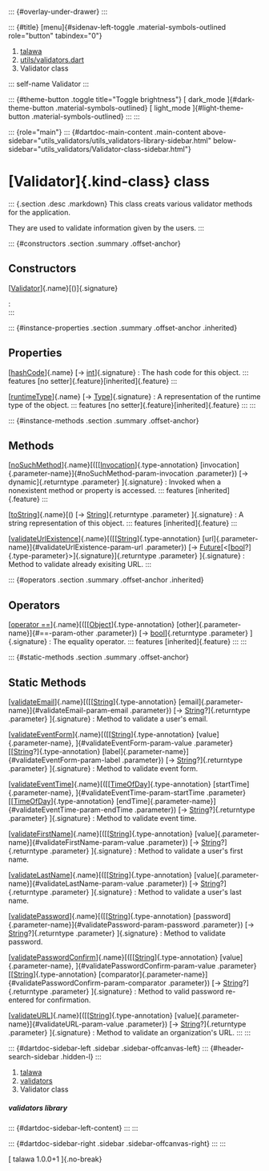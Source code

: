 ::: {#overlay-under-drawer}
:::

::: {#title}
[menu]{#sidenav-left-toggle .material-symbols-outlined role="button"
tabindex="0"}

1.  [talawa](../index.html)
2.  [utils/validators.dart](../utils_validators/)
3.  Validator class

::: self-name
Validator
:::

::: {#theme-button .toggle title="Toggle brightness"}
[ dark_mode ]{#dark-theme-button .material-symbols-outlined} [
light_mode ]{#light-theme-button .material-symbols-outlined}
:::
:::

::: {role="main"}
::: {#dartdoc-main-content .main-content above-sidebar="utils_validators/utils_validators-library-sidebar.html" below-sidebar="utils_validators/Validator-class-sidebar.html"}
<div>

# [Validator]{.kind-class} class

</div>

::: {.section .desc .markdown}
This class creats various validator methods for the application.

They are used to validate information given by the users.
:::

::: {#constructors .section .summary .offset-anchor}
## Constructors

[[Validator](../utils_validators/Validator/Validator.html)]{.name}[()]{.signature}

:   
:::

::: {#instance-properties .section .summary .offset-anchor .inherited}
## Properties

[[hashCode](https://api.flutter.dev/flutter/dart-core/Object/hashCode.html)]{.name} [→ [int](https://api.flutter.dev/flutter/dart-core/int-class.html)]{.signature}
:   The hash code for this object.
    ::: features
    [no setter]{.feature}[inherited]{.feature}
    :::

[[runtimeType](https://api.flutter.dev/flutter/dart-core/Object/runtimeType.html)]{.name} [→ [Type](https://api.flutter.dev/flutter/dart-core/Type-class.html)]{.signature}
:   A representation of the runtime type of the object.
    ::: features
    [no setter]{.feature}[inherited]{.feature}
    :::
:::

::: {#instance-methods .section .summary .offset-anchor}
## Methods

[[noSuchMethod](https://api.flutter.dev/flutter/dart-core/Object/noSuchMethod.html)]{.name}[([[[Invocation](https://api.flutter.dev/flutter/dart-core/Invocation-class.html)]{.type-annotation} [invocation]{.parameter-name}]{#noSuchMethod-param-invocation .parameter}) [→ dynamic]{.returntype .parameter} ]{.signature}
:   Invoked when a nonexistent method or property is accessed.
    ::: features
    [inherited]{.feature}
    :::

[[toString](https://api.flutter.dev/flutter/dart-core/Object/toString.html)]{.name}[() [→ [String](https://api.flutter.dev/flutter/dart-core/String-class.html)]{.returntype .parameter} ]{.signature}
:   A string representation of this object.
    ::: features
    [inherited]{.feature}
    :::

[[validateUrlExistence](../utils_validators/Validator/validateUrlExistence.html)]{.name}[([[[String](https://api.flutter.dev/flutter/dart-core/String-class.html)]{.type-annotation} [url]{.parameter-name}]{#validateUrlExistence-param-url .parameter}) [→ [Future](https://api.flutter.dev/flutter/dart-core/Future-class.html)[\<[[bool](https://api.flutter.dev/flutter/dart-core/bool-class.html)?]{.type-parameter}\>]{.signature}]{.returntype .parameter} ]{.signature}
:   Method to validate already exisiting URL.
:::

::: {#operators .section .summary .offset-anchor .inherited}
## Operators

[[operator ==](https://api.flutter.dev/flutter/dart-core/Object/operator_equals.html)]{.name}[([[[Object](https://api.flutter.dev/flutter/dart-core/Object-class.html)]{.type-annotation} [other]{.parameter-name}]{#==-param-other .parameter}) [→ [bool](https://api.flutter.dev/flutter/dart-core/bool-class.html)]{.returntype .parameter} ]{.signature}
:   The equality operator.
    ::: features
    [inherited]{.feature}
    :::
:::

::: {#static-methods .section .summary .offset-anchor}
## Static Methods

[[validateEmail](../utils_validators/Validator/validateEmail.html)]{.name}[([[[String](https://api.flutter.dev/flutter/dart-core/String-class.html)]{.type-annotation} [email]{.parameter-name}]{#validateEmail-param-email .parameter}) [→ [String](https://api.flutter.dev/flutter/dart-core/String-class.html)?]{.returntype .parameter} ]{.signature}
:   Method to validate a user\'s email.

[[validateEventForm](../utils_validators/Validator/validateEventForm.html)]{.name}[([[[String](https://api.flutter.dev/flutter/dart-core/String-class.html)]{.type-annotation} [value]{.parameter-name}, ]{#validateEventForm-param-value .parameter}[[[String](https://api.flutter.dev/flutter/dart-core/String-class.html)?]{.type-annotation} [label]{.parameter-name}]{#validateEventForm-param-label .parameter}) [→ [String](https://api.flutter.dev/flutter/dart-core/String-class.html)?]{.returntype .parameter} ]{.signature}
:   Method to validate event form.

[[validateEventTime](../utils_validators/Validator/validateEventTime.html)]{.name}[([[[TimeOfDay](https://api.flutter.dev/flutter/material/TimeOfDay-class.html)]{.type-annotation} [startTime]{.parameter-name}, ]{#validateEventTime-param-startTime .parameter}[[[TimeOfDay](https://api.flutter.dev/flutter/material/TimeOfDay-class.html)]{.type-annotation} [endTime]{.parameter-name}]{#validateEventTime-param-endTime .parameter}) [→ [String](https://api.flutter.dev/flutter/dart-core/String-class.html)?]{.returntype .parameter} ]{.signature}
:   Method to validate event time.

[[validateFirstName](../utils_validators/Validator/validateFirstName.html)]{.name}[([[[String](https://api.flutter.dev/flutter/dart-core/String-class.html)]{.type-annotation} [value]{.parameter-name}]{#validateFirstName-param-value .parameter}) [→ [String](https://api.flutter.dev/flutter/dart-core/String-class.html)?]{.returntype .parameter} ]{.signature}
:   Method to validate a user\'s first name.

[[validateLastName](../utils_validators/Validator/validateLastName.html)]{.name}[([[[String](https://api.flutter.dev/flutter/dart-core/String-class.html)]{.type-annotation} [value]{.parameter-name}]{#validateLastName-param-value .parameter}) [→ [String](https://api.flutter.dev/flutter/dart-core/String-class.html)?]{.returntype .parameter} ]{.signature}
:   Method to validate a user\'s last name.

[[validatePassword](../utils_validators/Validator/validatePassword.html)]{.name}[([[[String](https://api.flutter.dev/flutter/dart-core/String-class.html)]{.type-annotation} [password]{.parameter-name}]{#validatePassword-param-password .parameter}) [→ [String](https://api.flutter.dev/flutter/dart-core/String-class.html)?]{.returntype .parameter} ]{.signature}
:   Method to validate password.

[[validatePasswordConfirm](../utils_validators/Validator/validatePasswordConfirm.html)]{.name}[([[[String](https://api.flutter.dev/flutter/dart-core/String-class.html)]{.type-annotation} [value]{.parameter-name}, ]{#validatePasswordConfirm-param-value .parameter}[[[String](https://api.flutter.dev/flutter/dart-core/String-class.html)]{.type-annotation} [comparator]{.parameter-name}]{#validatePasswordConfirm-param-comparator .parameter}) [→ [String](https://api.flutter.dev/flutter/dart-core/String-class.html)?]{.returntype .parameter} ]{.signature}
:   Method to valid password re-entered for confirmation.

[[validateURL](../utils_validators/Validator/validateURL.html)]{.name}[([[[String](https://api.flutter.dev/flutter/dart-core/String-class.html)]{.type-annotation} [value]{.parameter-name}]{#validateURL-param-value .parameter}) [→ [String](https://api.flutter.dev/flutter/dart-core/String-class.html)?]{.returntype .parameter} ]{.signature}
:   Method to validate an organization\'s URL.
:::
:::

::: {#dartdoc-sidebar-left .sidebar .sidebar-offcanvas-left}
::: {#header-search-sidebar .hidden-l}
:::

1.  [talawa](../index.html)
2.  [validators](../utils_validators/)
3.  Validator class

##### validators library

::: {#dartdoc-sidebar-left-content}
:::
:::

::: {#dartdoc-sidebar-right .sidebar .sidebar-offcanvas-right}
:::
:::

[ talawa 1.0.0+1 ]{.no-break}
